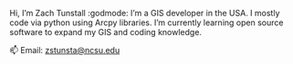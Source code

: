 Hi, I’m Zach Tunstall
 :godmode: I’m a GIS developer in the USA.  I mostly code via python using Arcpy libraries.
I’m currently learning open source software to expand my GIS and coding knowledge.

📫 Email: zstunsta@ncsu.edu

 

